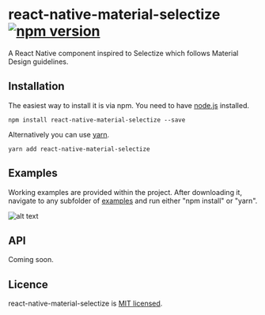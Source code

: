 # react-native-material-selectize [![npm version](https://badge.fury.io/js/react-native-material-selectize.svg)](https://badge.fury.io/js/react-native-material-selectize)
A React Native component inspired to Selectize which follows Material Design guidelines.
## Installation
The easiest way to install it is via npm. You need to have [node.js](https://nodejs.org/en/) installed.
```
npm install react-native-material-selectize --save
```
Alternatively you can use [yarn](https://yarnpkg.com/lang/en/docs/install/).
```
yarn add react-native-material-selectize
```
## Examples
Working examples are provided within the project. After downloading it, navigate to any subfolder of [examples](./examples) and run either "npm install" or "yarn".

![alt text](preview.gif)

## API
Coming soon.
## Licence
react-native-material-selectize is [MIT licensed](LICENSE.md).
